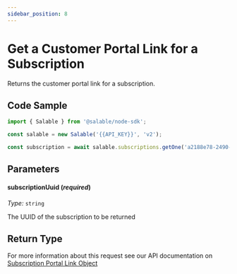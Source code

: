 ```yaml
---
sidebar_position: 8
---
```


# Get a Customer Portal Link for a Subscription

Returns the customer portal link for a subscription.

## Code Sample

```typescript
import { Salable } from '@salable/node-sdk';

const salable = new Salable('{{API_KEY}}', 'v2');

const subscription = await salable.subscriptions.getOne('a2188e78-2490-408e-93f6-35f829d05b49');
```

## Parameters

#### subscriptionUuid (_required_)

_Type:_ `string`

The UUID of the subscription to be returned

## Return Type

For more information about this request see our API documentation on [Subscription Portal Link Object](https://docs.salable.app/api/v2#tag/Subscriptions/operation/getSubscriptionCustomerPortalLink)
